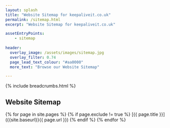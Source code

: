 ```yaml
---
layout: splash
title: "Website Sitemap for keepaliveit.co.uk"
permalink: /sitemap.html
excerpt: "Website Sitemap for keepaliveit.co.uk"

assetEntryPoints:
    - sitemap
    
header:
  overlay_image: /assets/images/sitemap.jpg
  overlay_filter: 0.74
  page_lead_text_colour: "#aa0000"
  more_text: "Browse our Website Sitemap"

---
```



{% include breadcrumbs.html %}

## <i class="fas fa-sitemap page-title-icon" aria-hidden="true"></i> Website Sitemap

{% for page in site.pages %}
{% if page.exclude != true %}
[{{ page.title }}]({{site.baseurl}}{{ page.url }})
{% endif %}
{% endfor %}